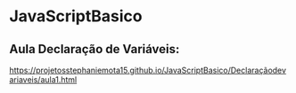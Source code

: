 # JavaScriptBasico

## Aula Declaração de Variáveis:
https://projetosstephaniemota15.github.io/JavaScriptBasico/Declaraçãodevariaveis/aula1.html
